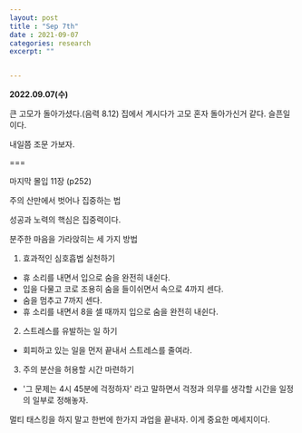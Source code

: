 ```yaml
---
layout: post
title : "Sep 7th"
date : 2021-09-07
categories: research
excerpt: ""


---
```

 

**2022.09.07(수)**


큰 고모가 돌아가셨다.(음력 8.12)  집에서 계시다가 고모 혼자 돌아가신거 같다. 슬픈일이다. 

내일쯤 조문 가보자. 


===

마지막 몰입 11장 (p252)

주의 산만에서 벗어나 집중하는 법

성공과 노력의 핵심은 집중력이다.

분주한 마음을 가라앉히는 세 가지 방법

1. 효과적인 심호흡법 실천하기  
* 휴 소리를 내면서 입으로 숨을 완전히 내쉰다.
* 입을 다물고 코로 조용히 숨을 들이쉬면서 속으로 4까지 센다.
* 숨을 멈추고 7까지 센다.
* 휴 소리를 내면서 8을 셀 때까지 입으로 숨을 완전히 내쉰다.

2. 스트레스를 유발하는 일 하기  
* 회피하고 있는 일을 먼저 끝내서 스트레스를 줄여라.

3. 주의 분산을 허용할 시간 마련하기  
* '그 문제는 4시 45분에 걱정하자' 라고 말하면서 걱정과 의무를 생각할 시간을 일정의 일부로 정해놓자. 

멀티 태스킹을 하지 말고 한번에 한가지 과업을 끝내자. 이게 중요한 메세지이다. 

